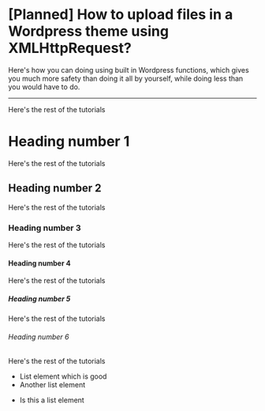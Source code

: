# [Planned] How to upload files in a Wordpress theme using XMLHttpRequest?

Here's how you can doing using built in Wordpress functions, which gives you much more safety than doing it all by yourself, while doing less than you would have to do.

-----

Here's the rest of the tutorials

# Heading number 1

Here's the rest of the tutorials

## Heading number 2

Here's the rest of the tutorials

### Heading number 3

Here's the rest of the tutorials

#### Heading number 4

Here's the rest of the tutorials

##### Heading number 5

Here's the rest of the tutorials

###### Heading number 6

Here's the rest of the tutorials

- List element which is good
- Another list element


* Is this a list element